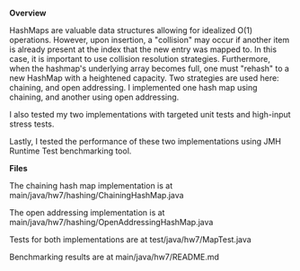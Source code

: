 **Overview**

HashMaps are valuable data structures allowing for idealized O(1) operations. However, upon insertion, a "collision" may occur if another item is already present at the index that the new
entry was mapped to. In this case, it is important to use collision resolution strategies. Furthermore, when the hashmap's underlying array becomes full, one must "rehash" to a new
HashMap with a heightened capacity. Two strategies are used here: chaining, and open addressing. I implemented one hash map using chaining, and another using open addressing.

I also tested my two implementations with targeted unit tests and high-input stress tests. 

Lastly, I tested the performance of these two implementations using JMH Runtime Test benchmarking tool.

**Files**

The chaining hash map implementation is at main/java/hw7/hashing/ChainingHashMap.java

The open addressing implementation is at main/java/hw7/hashing/OpenAddressingHashMap.java

Tests for both implementations are at test/java/hw7/MapTest.java

Benchmarking results are at main/java/hw7/README.md
